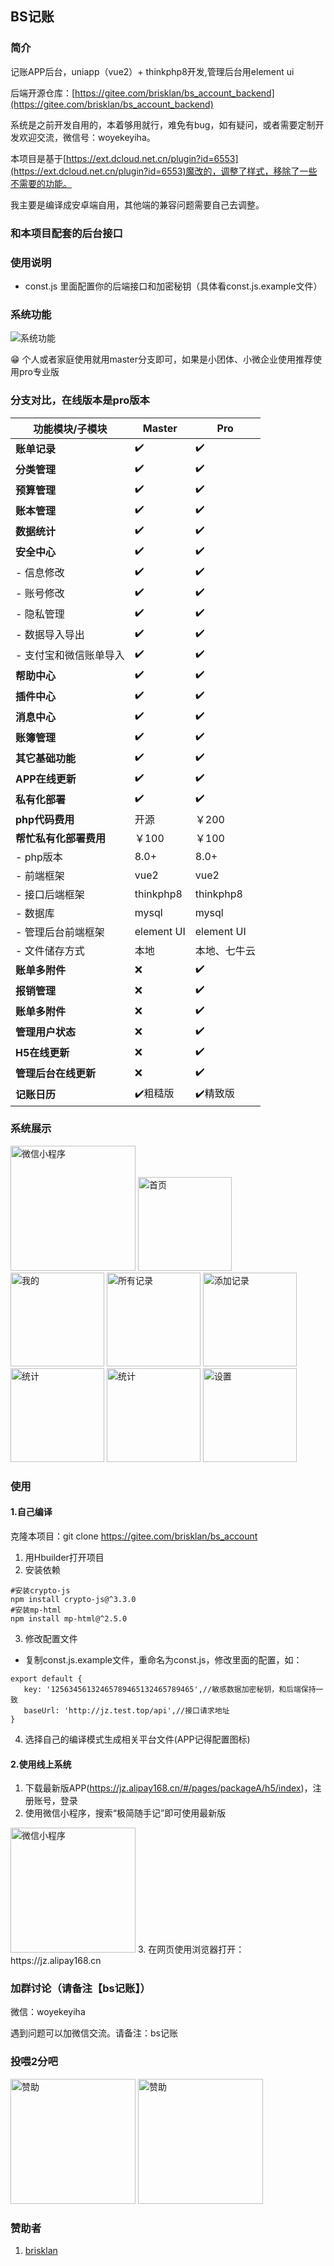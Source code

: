 ## BS记账

### 简介
记账APP后台，uniapp（vue2）+ thinkphp8开发,管理后台用element ui

后端开源仓库：[https://gitee.com/brisklan/bs_account_backend](https://gitee.com/brisklan/bs_account_backend)

系统是之前开发自用的，本着够用就行，难免有bug，如有疑问，或者需要定制开发欢迎交流，微信号：woyekeyiha。

本项目是基于[https://ext.dcloud.net.cn/plugin?id=6553](https://ext.dcloud.net.cn/plugin?id=6553)魔改的，调整了样式，移除了一些不需要的功能。

我主要是编译成安卓端自用，其他端的兼容问题需要自己去调整。

### 和本项目配套的后台接口

### 使用说明
- const.js 里面配置你的后端接口和加密秘钥（具体看const.js.example文件）
### 系统功能
<img alt="系统功能" src="./unpackage/demo-image/app功能.png"   title="系统功能"/>

 :grin: 个人或者家庭使用就用master分支即可，如果是小团体、小微企业使用推荐使用pro专业版

### 分支对比，在线版本是pro版本
| 功能模块/子模块      | Master    | Pro        |
|---------------|-----------|------------|
| **账单记录**      | ✔️        | ✔️         |
| **分类管理**      | ✔️        | ✔️         |
| **预算管理**      | ✔️        | ✔️         |
| **账本管理**      | ✔️        | ✔️         |
| **数据统计**      | ✔️        | ✔️         |
| **安全中心**      | ✔️        | ✔️         |
| - 信息修改        | ✔️        | ✔️         |
| - 账号修改        | ✔️        | ✔️         |
| - 隐私管理        | ✔️        | ✔️         |
| - 数据导入导出      | ✔️        | ✔️         |
| - 支付宝和微信账单导入  | ✔️        | ✔️         |
| **帮助中心**      | ✔️        | ✔️         |
| **插件中心**      | ✔️        | ✔️         |
| **消息中心**      | ✔️        | ✔️         |
| **账簿管理**      | ✔️        | ✔️         |
| **其它基础功能**    | ✔️        | ✔️         |
| **APP在线更新**   | ✔️        | ✔️         |
| **私有化部署**     | ✔️        | ✔️         |
 | **php代码费用**   | 开源        | ￥200       |
| **帮忙私有化部署费用** | ￥100      | ￥100       |
| -  php版本      | 8.0+      | 8.0+       |
| - 前端框架        | vue2      | vue2       |
| - 接口后端框架      | thinkphp8 | thinkphp8  |
| - 数据库         | mysql     | mysql      |
| - 管理后台前端框架    | element UI | element UI |
| - 文件储存方式      | 本地        | 本地、七牛云     |
| **账单多附件**     | ❌         | ✔️         |
| **报销管理**      | ❌         | ✔️         |
| **账单多附件**     | ❌         | ✔️         |
| **管理用户状态**    | ❌         | ✔️         |
| **H5在线更新**    | ❌         | ✔️         |
| **管理后台在线更新**  | ❌         | ✔️         |
| **记账日历**      | ✔️粗糙版     | ✔️精致版      |

### 系统展示
<img src="./unpackage/demo-image/gh_8d928c988fe5_258.jpg" width="200" title="微信小程序" />

<img alt="首页" src="./unpackage/demo-image/首页.png" width="150" title="首页"/>

<img alt="我的" src="./unpackage/demo-image/我的.png" width="150" title="我的"/>

<img alt="所有记录" src="./unpackage/demo-image/所有账单.png" width="150" title="记录"/>

<img alt="添加记录" src="./unpackage/demo-image/记账.png" width="150" title="添加"/>

<img alt="统计" src="./unpackage/demo-image/统计1.png" width="150" title="统计"/>

<img alt="统计" src="./unpackage/demo-image/统计2.png" width="150" title="统计"/>

<img alt="设置" src="./unpackage/demo-image/设置.png" width="150" title="设置中心"/>


### 使用
#### 1.自己编译

克隆本项目：git clone https://gitee.com/brisklan/bs_account

1. 用Hbuilder打开项目
2. 安装依赖
```shell
#安装crypto-js
npm install crypto-js@^3.3.0
#安装mp-html
npm install mp-html@^2.5.0
```
3. 修改配置文件
- 复制const.js.example文件，重命名为const.js，修改里面的配置，如：
 ```plantuml
export default {
    key: '12563456132465789465132465789465',//敏感数据加密秘钥，和后端保持一致
    baseUrl: 'http://jz.test.top/api',//接口请求地址
}
```
4. 选择自己的编译模式生成相关平台文件(APP记得配置图标)

#### 2.使用线上系统
1. 下载最新版APP(https://jz.alipay168.cn/#/pages/packageA/h5/index)，注册账号，登录
2.  使用微信小程序，搜索“极简随手记”即可使用最新版
 <img src="./unpackage/demo-image/gh_8d928c988fe5_258.jpg" width="200" title="微信小程序" />
3.  在网页使用浏览器打开：https://jz.alipay168.cn


### 加群讨论（请备注【bs记账】）
微信：woyekeyiha

遇到问题可以加微信交流。请备注：bs记账


### 投喂2分吧
<img alt="赞助" src="./unpackage/demo-image/微信收款码.jpg" width="200" title="赞助"/>

<img alt="赞助" src="./unpackage/demo-image/支付宝收款码.jpg" width="200" title="赞助"/>

### 赞助者
1.  [brisklan](https://gitee.com/brisklan)
